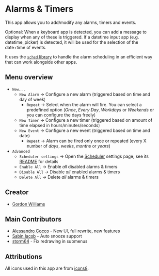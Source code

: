 # Alarms & Timers

This app allows you to add/modify any alarms, timers and events.

Optional: When a keyboard app is detected, you can add a message to display when any of these is triggered.  If a datetime input app (e.g. datetime_picker) is detected, it will be used for the selection of the date+time of events.

It uses the [`sched` library](https://github.com/espruino/BangleApps/blob/master/apps/sched) to handle the alarm scheduling in an efficient way that can work alongside other apps.

## Menu overview

- `New...`
  - `New Alarm` &rarr; Configure a new alarm (triggered based on time and day of week)
    - `Repeat` &rarr; Select when the alarm will fire. You can select a predefined option (_Once_, _Every Day_, _Workdays_ or _Weekends_ or you can configure the days freely)
  - `New Timer` &rarr; Configure a new timer (triggered based on amount of time elapsed in hours/minutes/seconds)
  - `New Event` &rarr; Configure a new event (triggered based on time and date)
    - `Repeat` &rarr; Alarm can be fired only once or repeated (every X number of _days_, _weeks_, _months_ or _years_)
- `Advanced`
  - `Scheduler settings` &rarr; Open the [Scheduler](https://github.com/espruino/BangleApps/tree/master/apps/sched) settings page, see its [README](https://github.com/espruino/BangleApps/blob/master/apps/sched/README.md) for details
  - `Enable All` &rarr; Enable _all_ disabled alarms & timers
  - `Disable All` &rarr; Disable _all_ enabled alarms & timers
  - `Delete All` &rarr; Delete _all_ alarms & timers

## Creator

- [Gordon Williams](https://github.com/gfwilliams)

## Main Contributors

- [Alessandro Cocco](https://github.com/alessandrococco) - New UI, full rewrite, new features
- [Sabin Iacob](https://github.com/m0n5t3r) - Auto snooze support
- [storm64](https://github.com/storm64) - Fix redrawing in submenus

## Attributions

All icons used in this app are from [icons8](https://icons8.com).

